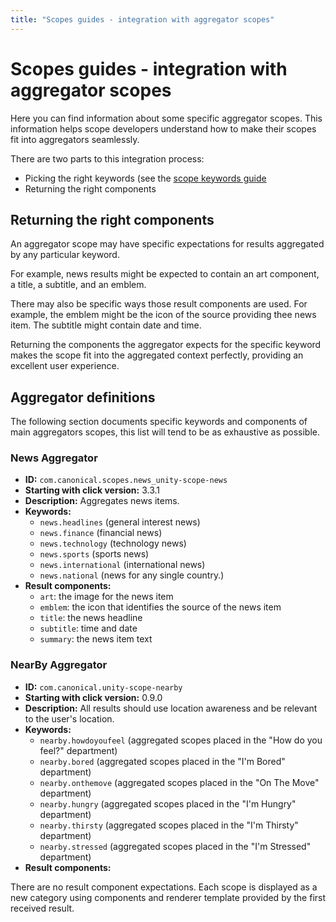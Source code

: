 ```yaml
---
title: "Scopes guides - integration with aggregator scopes"
---
```


# Scopes guides - integration with aggregator scopes

Here you can find information about some specific aggregator scopes. This
information helps scope developers understand how to make their scopes fit
into aggregators seamlessly.

There are two parts to this integration process:

  * Picking the right keywords (see the [scope keywords guide](scope-keywords.html)
  * Returning the right components

## Returning the right components

An aggregator scope may have specific expectations for results aggregated by
any particular keyword.

For example, news results might be expected to contain an art component, a
title, a subtitle, and an emblem.

There may also be specific ways those result components are used. For example,
the emblem might be the icon of the source providing thee news item. The
subtitle might contain date and time.

Returning the components the aggregator expects for the specific keyword makes
the scope fit into the aggregated context perfectly, providing an excellent
user experience.





## Aggregator definitions

The following section documents specific keywords and components of main
aggregators scopes, this list will tend to be as exhaustive as possible.

### News Aggregator

  * **ID:** `com.canonical.scopes.news_unity-scope-news`
  * **Starting with click version:** 3.3.1
  * **Description:** Aggregates news items.
  * **Keywords:**
    * `news.headlines` (general interest news)
    * `news.finance` (financial news)
    * `news.technology` (technology news)
    * `news.sports` (sports news)
    * `news.international` (international news)
    * `news.national` (news for any single country.)
  * **Result components:**
    * `art`: the image for the news item
    * `emblem`: the icon that identifies the source of the news item
    * `title`: the news headline
    * `subtitle`: time and date
    * `summary`: the news item text

### NearBy Aggregator

  * **ID:** `com.canonical.unity-scope-nearby`
  * **Starting with click version:** 0.9.0
  * **Description:** All results should use location awareness and be relevant to the user's location.
  * **Keywords:**
    * `nearby.howdoyoufeel` (aggregated scopes placed in the "How do you feel?" department)
    * `nearby.bored` (aggregated scopes placed in the "I'm Bored" department)
    * `nearby.onthemove` (aggregated scopes placed in the "On The Move" department)
    * `nearby.hungry` (aggregated scopes placed in the "I'm Hungry" department)
    * `nearby.thirsty` (aggregated scopes placed in the "I'm Thirsty" department)
    * `nearby.stressed` (aggregated scopes placed in the "I'm Stressed" department)
  * **Result components:**

There are no result component expectations. Each scope is displayed as a new
category using components and renderer template provided by the first received
result.
